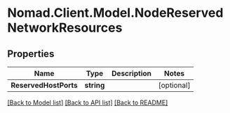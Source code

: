 # Nomad.Client.Model.NodeReservedNetworkResources

## Properties

Name | Type | Description | Notes
------------ | ------------- | ------------- | -------------
**ReservedHostPorts** | **string** |  | [optional] 

[[Back to Model list]](../README.md#documentation-for-models) [[Back to API list]](../README.md#documentation-for-api-endpoints) [[Back to README]](../README.md)

